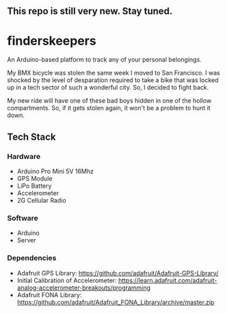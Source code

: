 ## This repo is still very new. Stay tuned.

# finderskeepers
An Arduino-based platform to track any of your personal belongings.

My BMX bicycle was stolen the same week I moved to San Francisco. I was shocked by the level of desparation required to take a bike that was locked up in a tech sector of such a wonderful city. So, I decided to fight back.

My new ride will have one of these bad boys hidden in one of the hollow compartments. So, if it gets stolen again, it won't be a problem to hunt it down.

## Tech Stack
### Hardware
* Arduino Pro Mini 5V 16Mhz
* GPS Module
* LiPo Battery
* Accelerometer
* 2G Cellular Radio

### Software
* Arduino
* Server

### Dependencies
* Adafruit GPS Library: https://github.com/adafruit/Adafruit-GPS-Library/
* Initial Calibration of Accelerometer: https://learn.adafruit.com/adafruit-analog-accelerometer-breakouts/programming
* Adafruit FONA Library: https://github.com/adafruit/Adafruit_FONA_Library/archive/master.zip

